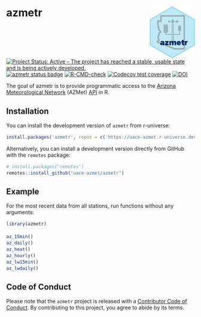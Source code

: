 
# azmetr <img src="man/figures/logo.png" align="right" height="139" alt="" />

<!-- badges: start -->
[![Project Status: Active – The project has reached a stable, usable state and is being actively developed.](https://www.repostatus.org/badges/latest/active.svg)](https://www.repostatus.org/#active)
[![azmetr status badge](https://cct-datascience.r-universe.dev/badges/azmetr)](https://cct-datascience.r-universe.dev)
[![R-CMD-check](https://github.com/uace-azmet/azmetr/actions/workflows/R-CMD-check.yaml/badge.svg)](https://github.com/uace-azmet/azmetr/actions/workflows/R-CMD-check.yaml)
[![Codecov test coverage](https://codecov.io/gh/uace-azmet/azmetr/branch/main/graph/badge.svg)](https://app.codecov.io/gh/uace-azmet/azmetr?branch=main)
[![DOI](https://zenodo.org/badge/DOI/10.5281/zenodo.7675685.svg)](https://doi.org/10.5281/zenodo.7675685)
<!-- badges: end -->

The goal of azmetr is to provide programmatic access to the [Arizona Meteorological Network](https://azmet.arizona.edu/) (AZMet) [API](https://app.swaggerhub.com/apis/mattjh/AZMetAPI/1.0#/) in R.

## Installation

You can install the development version of `azmetr` from r-universe:

```r
install.packages('azmetr', repos = c('https://uace-azmet.r-universe.dev', 'https://cloud.r-project.org'))
```

Alternatively, you can install a development version directly from GitHub with the `remotes` package:

``` r
# install.packages("remotes")
remotes::install_github("uace-azmet/azmetr")
```


## Example

For the most recent data from all stations, run functions without any arguments:

``` r
library(azmetr)

az_15min()
az_daily()
az_heat()
az_hourly()
az_lw15min()
az_lwdaily()
```

## Code of Conduct
  
  Please note that the `azmetr` project is released with a [Contributor Code of Conduct](https://contributor-covenant.org/version/2/1/CODE_OF_CONDUCT.html). By contributing to this project, you agree to abide by its terms.
